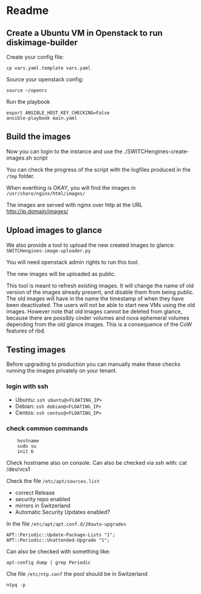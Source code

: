 # Readme

## Create a Ubuntu VM in Openstack to run diskimage-builder

Create your config file:

```
cp vars.yaml.template vars.yaml
```

Source your openstack config:

```
source ~/openrc
```

Run the playbook

```
export ANSIBLE_HOST_KEY_CHECKING=False
ansible-playbook main.yaml
```

## Build the images

Now you can login to the instance and use the ./SWITCHengines-create-images.sh script

You can check the progress of the script with the logfiles produced in the `/tmp` folder.

When everthing is OKAY, you will find the images in
`
/usr/share/nginx/html/images/
`

The images are served with nginx over http at the URL http://ip.domain/images/

## Upload images to glance

We also provide a tool to upload the new created images to glance: `SWITCHengines-image-uploader.py`

You will need openstack admin rights to run this tool.

The new images will be uploaded as public.

This tool is meant to refresh existing images. It will change the name of old version of the images already present, and disable them from being public. The old images will have in the name the timestamp of when they have been deactivated. The users will not be able to start new VMs using the old images. However note that old images cannot be deleted from glance, because there are possibly cinder volumes and nova ephemeral volumes depending from the old glance images. This is a consequence of the CoW features of rbd.

## Testing images

Before upgrading to production you can manually make these checks running the images privately on your tenant.

### login with ssh

 * Ubuntu: `ssh ubuntu@<FLOATING_IP>`
 * Debian: `ssh debian@<FLOATING_IP>`
 * Centos: `ssh centos@<FLOATING_IP>`

### check common commands
```
    hostname
    sudo su
    init 6
```

Check hostname also on console. Can also be checked via ssh with: cat /dev/vcs1

Check  the file `/etc/apt/sources.list`

 * correct Release
 * security repo enabled
 * mirrors in Switzerland
 * Automatic Security Updates enabled?

In the file `/etc/apt/apt.conf.d/20auto-upgrades`
```
APT::Periodic::Update-Package-Lists "1";
APT::Periodic::Unattended-Upgrade "1";
```

Can also be checked with something like:

`apt-config dump | grep Periodic`

Che file `/etc/ntp.conf` the pool should be in Switzerland

`ntpq -p`
